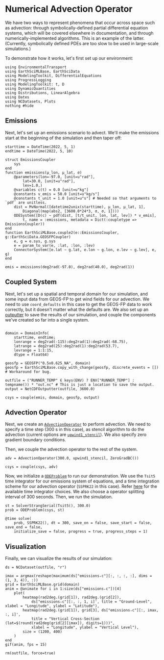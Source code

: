 # Numerical Advection Operator

We have two ways to represent phenomena that occur across space such as advection: through symbolically-defined partial differential equation systems, which will be covered elsewhere in
documentation, and through numerically-implemented algorithms.
This is an example of the latter. (Currently, symbolically defined PDEs are too slow to be
used in large-scale simulations.)

To demonstrate how it works, let's first set up our environment:

```@example adv
using EnvironmentalTransport
using EarthSciMLBase, EarthSciData
using ModelingToolkit, DifferentialEquations
using ProgressLogging
using ModelingToolkit: t, D
using DynamicQuantities
using Distributions, LinearAlgebra
using Dates
using NCDatasets, Plots
nothing #hide
```

## Emissions

Next, let's set up an emissions scenario to advect.
We'll make the emissions start at the beginning of the simulation and then taper off:

```@example adv
starttime = DateTime(2022, 5, 1)
endtime = DateTime(2022, 5, 10)

struct EmissionsCoupler
    sys
end
function emissions(μ_lon, μ_lat, σ)
    @parameters(lon=-97.0, [unit=u"rad"],
        lat=30.0, [unit=u"rad"],
        lev=1.0,)
    @variables c(t) = 0.0 [unit=u"kg"]
    @constants v_emis = 50.0 [unit=u"kg/s"]
    @constants t_unit = 1.0 [unit=u"s"] # Needed so that arguments to `pdf` are unitless.
    dist = MvNormal([datetime2unix(starttime), μ_lon, μ_lat, 1],
        Diagonal(map(abs2, [3600.0*24*3, σ, σ, 1])))
    ODESystem([D(c) ~ pdf(dist, [t/t_unit, lon, lat, lev]) * v_emis],
        t, name = :emissions, metadata = Dict(:coupletype => EmissionsCoupler))
end
function EarthSciMLBase.couple2(e::EmissionsCoupler, g::EarthSciData.GEOSFPCoupler)
    e, g = e.sys, g.sys
    e = param_to_var(e, :lat, :lon, :lev)
    ConnectorSystem([e.lat ~ g.lat, e.lon ~ g.lon, e.lev ~ g.lev], e, g)
end

emis = emissions(deg2rad(-97.0), deg2rad(40.0), deg2rad(1))
```

## Coupled System

Next, let's set up a spatial and temporal domain for our simulation, and
some input data from GEOS-FP to get wind fields for our advection.
We need to use `coord_defaults` in this case to get the GEOS-FP data to work correctly, but
it doesn't matter what the defaults are.
We also set up an [outputter](https://data.earthsci.dev/stable/api/#EarthSciData.NetCDFOutputter) to save the results of our simulation, and couple the components we've created so far into a
single system.

```@example adv

domain = DomainInfo(
    starttime, endtime;
    lonrange = deg2rad(-115):deg2rad(1):deg2rad(-68.75),
    latrange = deg2rad(25):deg2rad(1):deg2rad(53.7),
    levrange = 1:1:15,
    dtype = Float64)

geosfp = GEOSFP("0.5x0.625_NA", domain)
geosfp = EarthSciMLBase.copy_with_change(geosfp, discrete_events = []) # Workaround for bug.

outfile = ("RUNNER_TEMP" ∈ keys(ENV) ? ENV["RUNNER_TEMP"] : tempname()) * "out.nc" # This is just a location to save the output.
output = NetCDFOutputter(outfile, 3600.0)

csys = couple(emis, domain, geosfp, output)
```

## Advection Operator

Next, we create an [`AdvectionOperator`](@ref) to perform advection.
We need to specify a time step (300 s in this case), as stencil algorithm to do the advection (current options are [`upwind1_stencil`](@ref)).
We also specify zero gradient boundary conditions.

Then, we couple the advection operator to the rest of the system.

```@example adv
adv = AdvectionOperator(300.0, upwind1_stencil, ZeroGradBC())

csys = couple(csys, adv)
```

Now, we initialize a [`ODEProblem`](https://docs.sciml.ai/DiffEqDocs/stable/types/ode_types/) to run our demonstration.
We use the `Tsit5` time integrator for our emissions system of equations, and a time integration scheme for our advection operator (`SSPRK22` in this case).
Refer [here](https://docs.sciml.ai/DiffEqDocs/stable/solvers/ode_solve/) for the available time integrator choices.
We also choose a operator splitting interval of 300 seconds.
Then, we run the simulation.

```@example adv
st = SolverStrangSerial(Tsit5(), 300.0)
prob = ODEProblem(csys, st)

@time solve(
    prob, SSPRK22(), dt = 300, save_on = false, save_start = false, save_end = false,
    initialize_save = false, progress = true, progress_steps = 1)
```

## Visualization

Finally, we can visualize the results of our simulation:

```@example adv
ds = NCDataset(outfile, "r")

imax = argmax(reshape(maximum(ds["emissions₊c"][:, :, :, :], dims = (1, 3, 4)), :))
grid = EarthSciMLBase.grid(domain)
anim = @animate for i in 1:size(ds["emissions₊c"])[4]
    plot(
        heatmap(rad2deg.(grid[1]), rad2deg.(grid[2]),
            ds["emissions₊c"][:, :, 1, i]', title = "Ground-Level", xlabel = "Longitude", ylabel = "Latitude"),
        heatmap(rad2deg.(grid[1]), grid[3], ds["emissions₊c"][:, imax, :, i]',
            title = "Vertical Cross-Section (lat=$(round(rad2deg(grid[2][imax]), digits=1)))",
            xlabel = "Longitude", ylabel = "Vertical Level"),
        size = (1200, 400)
    )
end
gif(anim, fps = 15)
```

```@setup adv
rm(outfile, force=true)
```
